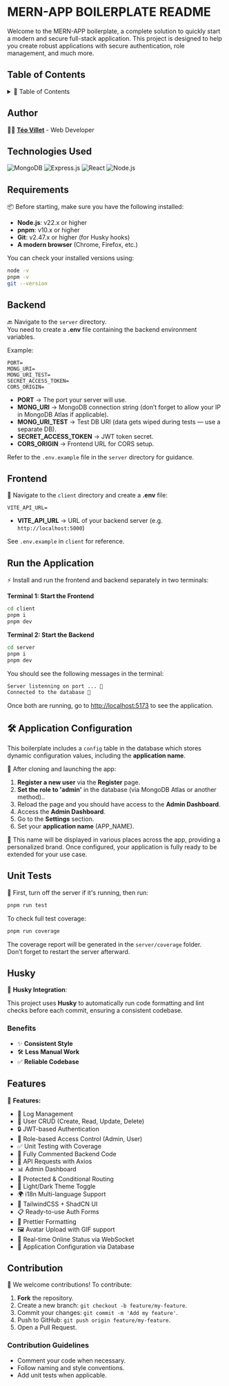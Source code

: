 # MERN-APP BOILERPLATE README

Welcome to the MERN-APP boilerplate, a complete solution to quickly start a modern and secure full-stack application. This project is designed to help you create robust applications with secure authentication, role management, and much more.

## Table of Contents

<details>
  <summary>📑 Table of Contents</summary>
  
  - [Author](#author)
  - [Technologies Used](#technologies-used)
  - [Requirements](#requirements)
  - [Backend](#backend)
  - [Frontend](#frontend)
  - [Run the Application](#run-the-application)
  - [Application Configuration](#application-configuration)
  - [Unit Tests](#unit-tests)
  - [Husky](#husky)
  - [Features](#features)
  - [Contribution](#contribution)
  
</details>

## Author

👨‍💻 **[Téo Villet](https://github.com/teovlt)** - Web Developer

## Technologies Used

![MongoDB](https://img.shields.io/badge/MongoDB-4EA94B?style=for-the-badge&logo=mongodb&logoColor=white)
![Express.js](https://img.shields.io/badge/Express.js-000000?style=for-the-badge&logo=express&logoColor=white)
![React](https://img.shields.io/badge/React-20232A?style=for-the-badge&logo=react&logoColor=61DAFB)
![Node.js](https://img.shields.io/badge/Node.js-43853D?style=for-the-badge&logo=node.js&logoColor=white)

## Requirements

📦 Before starting, make sure you have the following installed:

- **Node.js**: v22.x or higher
- **pnpm**: v10.x or higher
- **Git**: v2.47.x or higher (for Husky hooks)
- **A modern browser** (Chrome, Firefox, etc.)

You can check your installed versions using:

```bash
node -v
pnpm -v
git --version
```

## Backend

🔙 Navigate to the `server` directory.  
You need to create a **.env** file containing the backend environment variables.

Example:

```env
PORT=
MONG_URI=
MONG_URI_TEST=
SECRET_ACCESS_TOKEN=
CORS_ORIGIN=
```

- **PORT** → The port your server will use.
- **MONG_URI** → MongoDB connection string (don’t forget to allow your IP in MongoDB Atlas if applicable).
- **MONG_URI_TEST** → Test DB URI (data gets wiped during tests — use a separate DB).
- **SECRET_ACCESS_TOKEN** → JWT token secret.
- **CORS_ORIGIN** → Frontend URL for CORS setup.

Refer to the `.env.example` file in the `server` directory for guidance.

## Frontend

🎨 Navigate to the `client` directory and create a **.env** file:

```env
VITE_API_URL=
```

- **VITE_API_URL** → URL of your backend server (e.g. `http://localhost:5000`)

See `.env.example` in `client` for reference.

## Run the Application

⚡ Install and run the frontend and backend separately in two terminals:

**Terminal 1: Start the Frontend**

```bash
cd client
pnpm i
pnpm dev
```

**Terminal 2: Start the Backend**

```bash
cd server
pnpm i
pnpm dev
```

You should see the following messages in the terminal:

```bash
Server listenning on port ... 🚀
Connected to the database 🧰
```

Once both are running, go to [http://localhost:5173](http://localhost:5173) to see the application.

## 🛠 Application Configuration

This boilerplate includes a `config` table in the database which stores dynamic configuration values, including the **application name**.

🧩 After cloning and launching the app:

1. **Register a new user** via the **Register** page.
2. **Set the role to 'admin'** in the database (via MongoDB Atlas or another method)..
3. Reload the page and you should have access to the **Admin Dashboard**.
4. Access the **Admin Dashboard**.
5. Go to the **Settings** section.
6. Set your **application name** (APP_NAME).

📛 This name will be displayed in various places across the app, providing a personalized brand. Once configured, your application is fully ready to be extended for your use case.

## Unit Tests

🧪 First, turn off the server if it's running, then run:

```bash
pnpm run test
```

To check full test coverage:

```bash
pnpm run coverage
```

The coverage report will be generated in the `server/coverage` folder.  
Don’t forget to restart the server afterward.

## Husky

🐶 **Husky Integration**:

This project uses **Husky** to automatically run code formatting and lint checks before each commit, ensuring a consistent codebase.

### Benefits

- ✨ **Consistent Style**
- 🛠️ **Less Manual Work**
- ✅ **Reliable Codebase**

## Features

🚀 **Features:**

- 📜 Log Management
- 👥 User CRUD (Create, Read, Update, Delete)
- 🔒 JWT-based Authentication
- 🏢 Role-based Access Control (Admin, User)
- ✅ Unit Testing with Coverage
- 📝 Fully Commented Backend Code
- 🔗 API Requests with Axios
- 📊 Admin Dashboard
- 🔐 Protected & Conditional Routing
- 🌙 Light/Dark Theme Toggle
- 🌍 i18n Multi-language Support
- 🎨 TailwindCSS + ShadCN UI
- 📋 Ready-to-use Auth Forms
- 🔄 Prettier Formatting
- 🖼 Avatar Upload with GIF support
- 📡 Real-time Online Status via WebSocket
- 🧩 Application Configuration via Database

## Contribution

🤝 We welcome contributions! To contribute:

1. **Fork** the repository.
2. Create a new branch: `git checkout -b feature/my-feature`.
3. Commit your changes: `git commit -m 'Add my feature'`.
4. Push to GitHub: `git push origin feature/my-feature`.
5. Open a Pull Request.

### Contribution Guidelines

- Comment your code when necessary.
- Follow naming and style conventions.
- Add unit tests when applicable.
